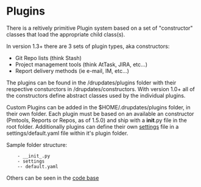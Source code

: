 Plugins
===========

There is a reltively primitive Plugin system based on a set of "constructor" classes that load the appropriate child class(s).

In version 1.3+ there are 3 sets of plugin types, aka constructors:

- Git Repo lists (think Stash)
- Project management tools (think AtTask, JIRA, etc...)
- Report delivery methods (ie e-mail, IM, etc...)

The plugins can be found in the <module dir>/drupdates/plugins folder with their respective consturctors in <module dir>/drupdates/constructors.  With version 1.0+ all of the constructors define abstract classes used by the individual plugins.

Custom Plugins can be added in the $HOME/.drupdates/plugins folder, in their own folder.  Each plugin must be based on an available an constructor (Pmtools, Reports or Repos, as of 1.5.0) and ship with a __init__.py file in the root folder.  Additionally plugins can define their own [settings](settings.md) file in a settings/default.yaml file within it's plugin folder.

Sample folder structure:

```
    - __init_.py
    - settings
    -- default.yaml
```

Others can be seen in the [code base](../drupdates/plugins)
